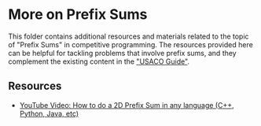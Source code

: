 # More on Prefix Sums

This folder contains additional resources and materials related to the topic of "Prefix Sums" in competitive programming. The resources provided here can be helpful for tackling problems that involve prefix sums, and they complement the existing content in the ["USACO Guide"](https://usaco.guide/silver/more-prefix-sums?lang=cpp).


## Resources

- [YouTube Video: How to do a 2D Prefix Sum in any language (C++, Python, Java, etc)](https://www.youtube.com/watch?v=Hyr3VrgJD2g)


